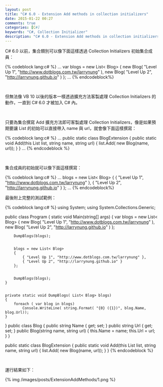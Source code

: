 ```yaml
---
layout: post
title: "C# 6.0 - Extension Add methods in collection initializers"
date: 2015-01-22 00:27
comments: true
categories: [C#]
keywords: "C#, Collection Initializer"
description: "C# 6.0 - Extension Add methods in collection initializers"
---
```


C# 6.0 以前，集合類別可以像下面這樣透過 Collection Initializers 初始集合成員：  

<!-- More -->

{% codeblock lang:c# %}
...
var blogs = new List< Blog>
{
    new Blog( "Level Up 1", "http://www.dotblogs.com.tw/larrynung" ),
    new Blog( "Level Up 2", "http://larrynung.github.io" )
};
...
{% endcodeblock%}

<br/>


但無法像 VB 10 以後的版本一樣透過擴充方法客製處理 Collection Initializers 的動作，一直到 C# 6.0 才被加入 C# 內。  

<br/>


只要為集合撰寫 Add 擴充方法即可客製處理 Collection Initializers，像是如果預期要讓 List<Blog> 的初始可以直接帶入 name 與 url，就會像下面這樣撰寫：   

{% codeblock lang:c# %}
...
public static class BlogExtension
{
    public static void Add(this List<Blog> list, string name, string url)
    {
        list.Add( new Blog(name, url));
    }
}
...
{% endcodeblock %}

<br/>


集合成員的初始就可以像下面這樣撰寫：  

{% codeblock lang:c# %}
...
blogs = new List< Blog>
{
    { "Level Up 1", "http://www.dotblogs.com.tw/larrynung" },
    { "Level Up 2", "http://larrynung.github.io" }
};
...
{% endcodeblock%}


最後附上完整的測試範例：  

{% codeblock lang:c# %}
using System;
using System.Collections.Generic;


public class Program
{
    static void Main(string[] args)
    {
        var blogs = new List< Blog>
        {
            new Blog( "Level Up 1", "http://www.dotblogs.com.tw/larrynung" ),
            new Blog( "Level Up 2", "http://larrynung.github.io" )
        };


        DumpBlogs(blogs);


        blogs = new List< Blog>
        {
            { "Level Up 1", "http://www.dotblogs.com.tw/larrynung" },
            { "Level Up 2", "http://larrynung.github.io" }
        };


        DumpBlogs(blogs);
    }


    private static void DumpBlogs( List< Blog> blogs)
    {
        foreach ( var blog in blogs)
            Console.WriteLine( string.Format( "{0} ({1})", blog.Name, blog.Url));
    }
}
public class Blog
{
    public string Name { get; set; }
    public string Url { get; set; }
    public Blog(string name, string url)
    {
        this.Name = name;
        this.Url = url;
    }
}


public static class BlogExtension
{
    public static void Add(this List<Blog> list, string name, string url)
    {
        list.Add( new Blog(name, url));
    }
}
{% endcodeblock %}

<br/>


運行結果如下：  

{% img /images/posts/ExtensionAddMethods/1.png %}
